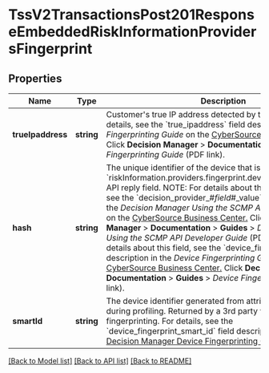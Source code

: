 # TssV2TransactionsPost201ResponseEmbeddedRiskInformationProvidersFingerprint

## Properties
Name | Type | Description | Notes
------------ | ------------- | ------------- | -------------
**trueIpaddress** | **string** | Customer&#39;s true IP address detected by the application.  For details, see the &#x60;true_ipaddress&#x60; field description in _Device Fingerprinting Guide_ on the [CyberSource Business Center.](https://ebc2.cybersource.com/ebc2/) Click **Decision Manager** &gt; **Documentation** &gt; **Guides** &gt; _Device Fingerprinting Guide_ (PDF link). | [optional] 
**hash** | **string** | The unique identifier of the device that is returned in the &#x60;riskInformation.providers.fingerprint.device_fingerprint_hash&#x60; API reply field.  NOTE: For details about the value of this field, see the &#x60;decision_provider_#_field_#_value&#x60; field description in the _Decision Manager Using the SCMP API Developer Guide_ on the [CyberSource Business Center.](https://ebc2.cybersource.com/ebc2/) Click **Decision Manager** &gt; **Documentation** &gt; **Guides** &gt; _Decision Manager Using the SCMP API Developer Guide_ (PDF link).  For more details about this field, see the &#x60;device_fingerprint_hash&#x60; field description in the _Device Fingerprinting Guide_ on the [CyberSource Business Center.](https://ebc2.cybersource.com/ebc2/) Click **Decision Manager** &gt; **Documentation** &gt; **Guides** &gt; _Device Fingerprinting Guide_ (PDF link). | [optional] 
**smartId** | **string** | The device identifier generated from attributes collected during profiling. Returned by a 3rd party when you use device fingerprinting.  For details, see the &#x60;device_fingerprint_smart_id&#x60; field description in [CyberSource Decision Manager Device Fingerprinting Guide.](https://www.cybersource.com/developers/documentation/fraud_management) | [optional] 

[[Back to Model list]](../README.md#documentation-for-models) [[Back to API list]](../README.md#documentation-for-api-endpoints) [[Back to README]](../README.md)


